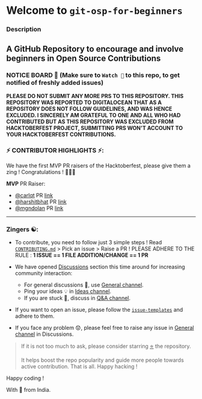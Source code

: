 # Welcome to `git-osp-for-beginners`
### Description 
A GitHub Repository to encourage and involve beginners in Open Source Contributions
---
### NOTICE BOARD 📢 (Make sure to `Watch 👀` to this repo, to get notified of freshly added issues)

**PLEASE DO NOT SUBMIT ANY MORE PRS TO THIS REPOSITORY. 
THIS REPOSITORY WAS REPORTED TO DIGITALOCEAN THAT AS A REPOSITORY DOES NOT FOLLOW GUIDELINES, AND WAS HENCE EXCLUDED.
I SINCERELY AM GRATEFUL TO ONE AND ALL WHO HAD CONTRIBUTED BUT AS THIS REPOSITORY WAS EXCLUDED FROM HACKTOBERFEST PROJECT, SUBMITTING PRS WON'T ACCOUNT TO YOUR HACKTOBERFEST CONTRIBUTIONS.**


### ⚡ CONTRIBUTOR HIGHLIGHTS ⚡:

We have the first MVP PR raisers of the Hacktoberfest, please give them a zing ! 
Congratulations ! 🎊🎊🎊

**MVP** PR Raiser:
- [@carlqt](https://github.com/carlqt) PR [link](https://github.com/aditya109/git-osp-for-beginners/pull/480)
- [@harshitbhat](https://github.com/harshitbhat) PR [link](https://github.com/aditya109/git-osp-for-beginners/pull/507)
- [@mgndolan](https://github.com/mgndolan) PR [link](https://github.com/aditya109/git-osp-for-beginners/pull/518)
---

### Zingers ☯️:
- To contribute, you need to follow just 3 simple steps !
  Read [`CONTRIBUTING.md`](https://github.com/aditya109/git-osp-for-beginners/blob/master/CONTRIBUTING.md) >  Pick an issue > Raise a PR ! 
  PLEASE ADHERE TO THE RULE : **1 ISSUE == 1 FILE ADDITION/CHANGE == 1 PR**
- We have opened [Discussions](https://github.com/aditya109/git-osp-for-beginners/discussions) section this time around for increasing community interaction:
  - For general discussions 💬, use [General channel](https://github.com/aditya109/git-osp-for-beginners/discussions/categories/general).
  - Ping your ideas 💡 in [Ideas channel](https://github.com/aditya109/git-osp-for-beginners/discussions/categories/ideas).
  - If you are stuck 🤔, discuss in [Q&A channel](https://github.com/aditya109/git-osp-for-beginners/discussions/categories/q-a).

- If you want to open an issue, please follow the [`issue-templates`](https://github.com/aditya109/git-osp-for-beginners/issues/new/choose) and adhere to them.

- If you face any problem 😟, please feel free to raise any issue in [General channel](https://github.com/aditya109/git-osp-for-beginners/discussions/categories/general) in Discussions.


> If it is not too much to ask, please consider starring [⭐](https://emojipedia.org/star/) the repository. 
> 
> It helps boost the repo popularity and guide more people towards active contribution. That is all. Happy hacking !


Happy coding !

With 💚 from India.

